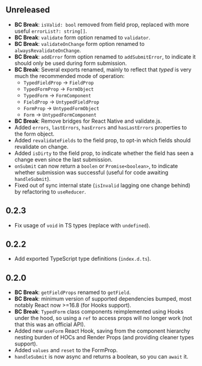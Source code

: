 ## Unreleased

- **BC Break**: `isValid: bool` removed from field prop, replaced with more useful `errorList?: string[]`.
- **BC Break**: `validate` form option renamed to `validator`.
- **BC Break**: `validateOnChange` form option renamed to `alwaysRevalidateOnChange`.
- **BC Break**: `addError` form option renamed to `addSubmitError`, to indicate it should only be used during form submission.
- **BC Break**: Several exports renamed, mainly to reflect that _typed_ is very much the recommended mode of operation:
  - `TypedFieldProp` -> `FieldProp`
  - `TypedFormProp` -> `FormObject`
  - `TypedForm` -> `FormComponent`
  - `FieldProp` -> `UntypedFieldProp`
  - `FormProp` -> `UntypedFormObject`
  - `Form` -> `UntypedFormComponent`
- **BC Break**: Remove bridges for React Native and validate.js.
- Added `errors`, `lastErrors`, `hasErrors` and `hasLastErrors` properties to the form object.
- Added `revalidateFields` to the field prop, to opt-in which fields should revalidate on change.
- Added `isDirty` to the field prop, to indicate whether the field has seen a change even since the last submission.
- `onSubmit` can now return a `boolen` or `Promise<boolean>`, to indicate whether submission was successful (useful for code awaiting `handleSubmit`).
- Fixed out of sync internal state (`isInvalid` lagging one change behind) by refactoring to `useReducer`.

## 0.2.3

- Fix usage of `void` in TS types (replace with `undefined`).

## 0.2.2

- Add exported TypeScript type definitions (`index.d.ts`).

## 0.2.0

- **BC Break**: `getFieldProps` renamed to `getField`.
- **BC Break**: minimum version of supported dependencies bumped, most notably React now >=16.8 (for Hooks support).
- **BC Break**: `TypedForm` class components reimplemented using Hooks under the hood, so using a `ref` to access props will no longer work (not that this was an official API).
- Added new `useForm` React Hook, saving from the component hierarchy nesting burden of HOCs and Render Props (and providing cleaner types support).
- Added `values` and `reset` to the FormProp.
- `handleSubmit` is now async and returns a boolean, so you can `await` it.
